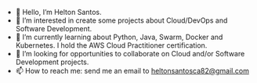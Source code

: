 - 👋 Hello, I’m Helton Santos.
- 👀 I’m interested in create some projects about Cloud/DevOps and Software Development.
- 🌱 I’m currently learning about Python, Java, Swarm, Docker and Kubernetes. I hold the AWS Cloud Practitioner certification.
- 💞️ I’m looking for opportunities to collaborate on Cloud and/or Software Development projects.
- 📫 How to reach me: send me an email to heltonsantosca82@gmail.com

<!---
Helton-Santos/Helton-Santos is a ✨ special ✨ repository because its `README.md` (this file) appears on your GitHub profile.
You can click the Preview link to take a look at your changes.
--->
